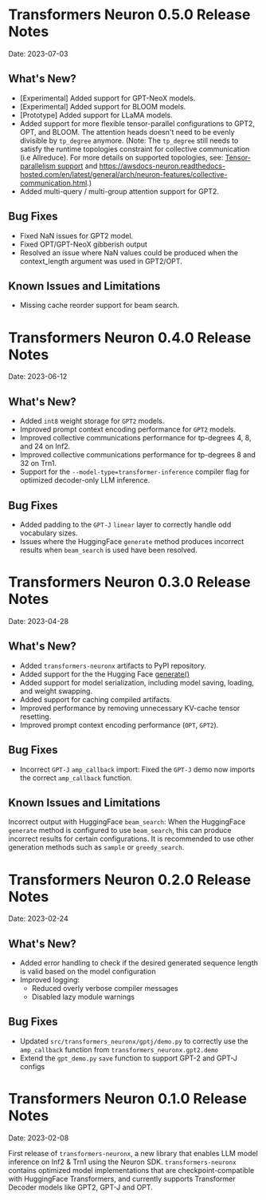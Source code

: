 # Transformers Neuron 0.5.0 Release Notes

Date: 2023-07-03

## What's New?

- [Experimental] Added support for GPT-NeoX models.
- [Experimental] Added support for BLOOM models.
- [Prototype] Added support for LLaMA models.
- Added support for more flexible tensor-parallel configurations to GPT2, OPT, and BLOOM. The attention heads doesn't need to be evenly divisible by `tp_degree` anymore. (Note: The `tp_degree` still needs to satisfy the runtime topologies constraint for collective communication (i.e Allreduce). For more details on supported topologies, see: [Tensor-parallelism support](README.md#tensor-parallelism-support) and https://awsdocs-neuron.readthedocs-hosted.com/en/latest/general/arch/neuron-features/collective-communication.html.)
- Added multi-query / multi-group attention support for GPT2.

## Bug Fixes

- Fixed NaN issues for GPT2 model.
- Fixed OPT/GPT-NeoX gibberish output
- Resolved an issue where NaN values could be produced when the context_length argument was used in GPT2/OPT.

## Known Issues and Limitations

- Missing cache reorder support for beam search. 

# Transformers Neuron 0.4.0 Release Notes

Date: 2023-06-12

## What's New?

- Added ``int8`` weight storage for `GPT2` models.
- Improved prompt context encoding performance for `GPT2` models.
- Improved collective communications performance for tp-degrees 4, 8, and 24 on Inf2.
- Improved collective communications performance for tp-degrees 8 and 32 on Trn1.
- Support for the ``--model-type=transformer-inference`` compiler flag for optimized decoder-only LLM inference.

## Bug Fixes

- Added padding to the `GPT-J` ``linear`` layer to correctly handle odd vocabulary sizes.
- Issues where the HuggingFace `generate` method produces incorrect results when
`beam_search` is used have been resolved.


# Transformers Neuron 0.3.0 Release Notes

Date: 2023-04-28

## What's New?

- Added ``transformers-neuronx`` artifacts to PyPI repository.
- Added support for the the Hugging Face [generate()](https://huggingface.co/docs/transformers/v4.28.1/en/main_classes/text_generation#transformers.GenerationMixin.generate)
- Added support for model serialization, including model saving, loading, and
  weight swapping.
- Added support for caching compiled artifacts.
- Improved performance by removing unnecessary KV-cache tensor resetting.
- Improved prompt context encoding performance (`OPT`, `GPT2`).

## Bug Fixes

- Incorrect `GPT-J` ``amp_callback`` import: Fixed the `GPT-J` demo now imports the correct ``amp_callback`` function.

## Known Issues and Limitations

Incorrect output with HuggingFace `beam_search`: When the HuggingFace `generate` method is configured to use `beam_search`, this
can produce incorrect results for certain configurations. It is recommended to
use other generation methods such as `sample` or `greedy_search`.


# Transformers Neuron 0.2.0 Release Notes

Date: 2023-02-24

## What's New?
	 
- Added error handling to check if the desired generated sequence length is valid based on the model configuration
- Improved logging:
   - Reduced overly verbose compiler messages
   - Disabled lazy module warnings
	 
## Bug Fixes

- Updated `src/transformers_neuronx/gptj/demo.py` to correctly use the `amp_callback` function from `transformers_neuronx.gpt2.demo` 
- Extend the `gpt_demo.py` `save` function to support GPT-2 and GPT-J configs
	 
# Transformers Neuron 0.1.0 Release Notes

Date: 2023-02-08

First release of `transformers-neuronx`, a new library that enables LLM model inference on Inf2 & Trn1 using the Neuron SDK. `transformers-neuronx` contains optimized model implementations that are checkpoint-compatible with HuggingFace Transformers, and currently supports Transformer Decoder models like GPT2, GPT-J and OPT.